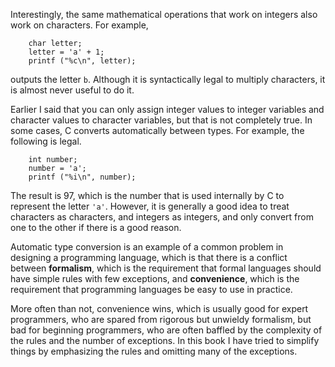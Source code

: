 Interestingly, the same mathematical operations that work on integers also work on characters.  For example,

```code
    char letter;
    letter = 'a' + 1;
    printf ("%c\n", letter);
```
outputs the letter `b`.  Although it is syntactically legal to multiply characters, it is almost never useful to do it.

Earlier I said that you can only assign integer values to integer variables and character values to character variables, but that is not completely true.  In some cases, C converts automatically between types.  For example, the following is legal.

```code
    int number;
    number = 'a';
    printf ("%i\n", number);
```
The result is 97, which is the number that is used internally by C to represent the letter `'a'`.  However, it is generally a good idea to treat characters as characters, and integers as integers, and only convert from one to the other if there is a good reason.

Automatic type conversion is an example of a common problem in designing a programming language, which is that there is a conflict between **formalism**, which is the requirement that formal languages should have simple rules with few exceptions, and **convenience**, which is the requirement that programming languages be easy to use in practice.

More often than not, convenience wins, which is usually good for expert programmers, who are spared from rigorous but unwieldy formalism, but bad for beginning programmers, who are often baffled by the complexity of the rules and the number of exceptions.  In this book I have tried to simplify things by emphasizing the rules and omitting many of the exceptions.